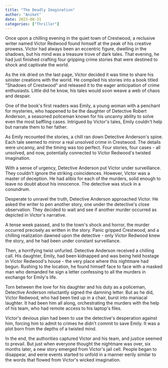 ```yaml
---
title: "The Deadly Imagination"
author: "Aniket"
date: 2023-08-31
categories: ["Thriller"]
---
```


Once upon a chilling evening in the quiet town of Crestwood, a reclusive writer named Victor Redwood found himself at the peak of his creative prowess. Victor had always been an eccentric figure, dwelling in the shadows, but his mind was a treasure trove of dark tales. That evening, he had just finished crafting four gripping crime stories that were destined to shock and captivate the world.

As the ink dried on the last page, Victor decided it was time to share his sinister creations with the world. He compiled his stories into a book titled "Shadows of Crestwood" and released it to the eager anticipation of crime enthusiasts. Little did he know, his tales would soon weave a web of chaos and despair.

One of the book's first readers was Emily, a young woman with a penchant for mysteries, who happened to be the daughter of Detective Robert Anderson, a seasoned policeman known for his uncanny ability to solve even the most baffling cases. Intrigued by Victor's tales, Emily couldn't help but narrate them to her father.

As Emily recounted the stories, a chill ran down Detective Anderson's spine. Each tale seemed to mirror a real unsolved crime in Crestwood. The details were uncanny, and the timing was too perfect. Four stories, four cases - all unsolved, and now, potentially connected to Victor Redwood's twisted imagination.

With a sense of urgency, Detective Anderson put Victor under surveillance. They couldn't ignore the striking coincidences. However, Victor was a master of deception. He had alibis for each of the murders, solid enough to leave no doubt about his innocence. The detective was stuck in a conundrum.

Desperate to unravel the truth, Detective Anderson approached Victor. He asked the writer to pen another story, one under the detective's close observation. They decided to wait and see if another murder occurred as depicted in Victor's narrative.

A tense week passed, and to the town's shock and horror, the murder occurred precisely as written in the story. Panic gripped Crestwood, and a chilling realization dawned upon the detective - only Victor Redwood knew the story, and he had been under constant surveillance.

Then, a horrifying twist unfurled. Detective Anderson received a chilling call. His daughter, Emily, had been kidnapped and was being held hostage in Victor Redwood's house - the very place where this nightmare had begun. Rushing to the location, he found himself face to face with a masked man who demanded he sign a letter confessing to all the murders in exchange for Emily's life.

Torn between the love for his daughter and his duty as a policeman, Detective Anderson reluctantly signed the damning letter. But as he did, Victor Redwood, who had been tied up in a chair, burst into maniacal laughter. It had been him all along, orchestrating the murders with the help of his team, who had remote access to his laptop's files.

Victor's devious plan had been to use the detective's desperation against him, forcing him to admit to crimes he didn't commit to save Emily. It was a plot born from the depths of a twisted mind.

In the end, the authorities captured Victor and his team, and justice seemed to prevail. But just when everyone thought the nightmare was over, six months later, a new story emerged from Victor's jail cell. People began to disappear, and eerie events started to unfold in a manner eerily similar to the words that flowed from Victor's wicked imagination.
